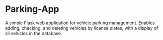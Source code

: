 # Parking-App
A simple Flask web application for vehicle parking management. Enables adding, checking, and deleting vehicles by license plates, with a display of all vehicles in the database.
